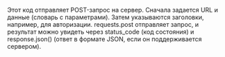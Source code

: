 Этот код отправляет POST-запрос на сервер. Сначала задается URL и данные (словарь с параметрами). Затем указываются заголовки, например, для авторизации. requests.post отправляет запрос, и результат можно увидеть через status_code (код состояния) и response.json() (ответ в формате JSON, если он поддерживается сервером).